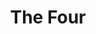 ---
title:          The Four
genre:          ancient
chinesetitle:   四大名捕
previoustitle:  The Four Great Constables
episodes:       25
producer:       Lam Chi-Wah
broadcaststart: 2008-09-21
broadcastend:   2008-10-24
website:        http://drama.tvb.com/thefour/
synopsis:       Hard-hearted and smart MO CHING <small>(Raymond Lam)</small> became a crippled when he was young. Fortunately Ching met CHU KOT CHING-NGO <small>(Dominic Lam)</small>, the Head of the Sheriff Bureau, and learned from him his unparalleled skills of using concealed weapons. Chu has once helped the Sung Emperor recover an invaluable piece of article that the empire has long lost. To reward Chu, the Emperor re-opened the Sheriff Bureau. In addition to Ching, Chu has recruited JUI MING <small>(Sammul Chan)</small> - a cunning swindler, TIT SAU <small>(Kenneth Ma)</small> - an honest guy, and the cold-blooded LANG HUET (Ron Ng) and called them The Four.</p><p>Sheriff Bureau has cracked many difficult cases under the leadership of Chu. After having gone through thick and thin with the others, Ching has become a lot less arrogant. He has fallen in love with SONG CHI-YIN <small>(Kate Tsui)</small>, an herbal doctor, but she is only using him to sow dissension amongst The Four. This furthermore deepens the hatred between him and Sau.</p><p>Emperor of Qi, CHIU CHEONG <small>(Savio Tsang)</small>, and the treacherous minister CHOI KING <small>(Lau Kong)</small> are plotting to revolt against the Sung Dynasty. Chu risks his life to ruin their plan, but by doing this, he is also driving the bond between him and The Four to the verge of disintegration…

fullname:       Nam Yeuk-Fei
age:            20
identity:       Blue Sky Clan Head Heiress
appearance:     1-25
personality:    She grew up on the black side (gangsters) and got well trained, but she’s not a bad person. Because her father treats her very well, she became an obstinated girl. Her mind is very simple, so she is too impulsive in doing things. She always self-proclaims she has good martial-arts, but in fact she doesn’t have.
background:     she’s the only daughter of NAM PO TIN <small>(Gordon Liu)</small>, the leader of the Blue Sky Clan, a large association in the politics. Full of freedom, acting as a Big Missy, she follows her father to \,make business\. She thinks she is full of experience and very capable. But because of her father and the clan helps her, she actually has no real skills.
happenings:     Fei follows Tin as participant in a Sword Assembly of Emperor Chiu Cheong, Tin was suspected as murder and got arrested by the constable Tit Sau. Because of this, Fei and Tit Sau had conflicts several times, but unfortunately she lost. She wants to take revenge on Tit Sau. , Tit Sau, who’s loyal to the King’s Assembly and as member of San Bo Si, still have a lot of conflicts with the Blue Sky Clan. Fei’s personality isn’t bad, so he tried to convince her to turn good. Or else she’ll be arrested. Fei can feel Tit Sau’s sense of justice. But she cannot forget about the political arena. When Fei was trying to help her \brothers\ from the Clan, she decided to help the Dalian League against the republic, which has as result that she got arrested by Tit Sau. In prison, Fei remains stubbornly and refuses to turn good. But Tit Sau is very concerned about her and often visits her. The two meet each other very often in jail and starts to develop feelings.  Fei gets persuaded by Tit Sau again and thought about it thrice, she finally decided to start over again. After she was released from prison, she convinces Tin to turn Blue Sky Clan into the good side. Her father refuses first, making the father-daughter relationship going bad, but in the end, she successes persuading her father.  that moment, Tin died out of sudden. After Tit Sau and Fei investigated this, they found out it’s Sek’s murderous scheme, it came like a thunderclap for Fei. Tit Sau promised her that he’ll arrest Sek, he urged her not to be impetuous by taking revenge herself. But in order to be trusted by minister Choi King, Sek was shielded by him and Tit Sau couldn’t do anything to him. Fei couldn’t bear the grief and anger, she gathered the Clan members, ignored Tit Sau’s preclusion and seek Sek for revenge. Because of this, the two broke up. As result, Fei isn’t a match for Sek, her group of brothers were injured or died. Fei was lucky to be rescued by Tit Sau, she felt very sad when she reflects the result of her impetuous action.  this point, King and Sek slander Tit Sau’s master Chu Kot Ching-Ngo for rebelling. Fei supported Tit Sau with searching for evidence, she testified King and Sek for trying to commit coup. The two worked together, plus the constables Mo Ching, Jui Ming and Lang Huet, they finally succeeded in exposing King and Sek’s crimes. Sek got killed and also King got paid back for all the bad things he’s done.
---